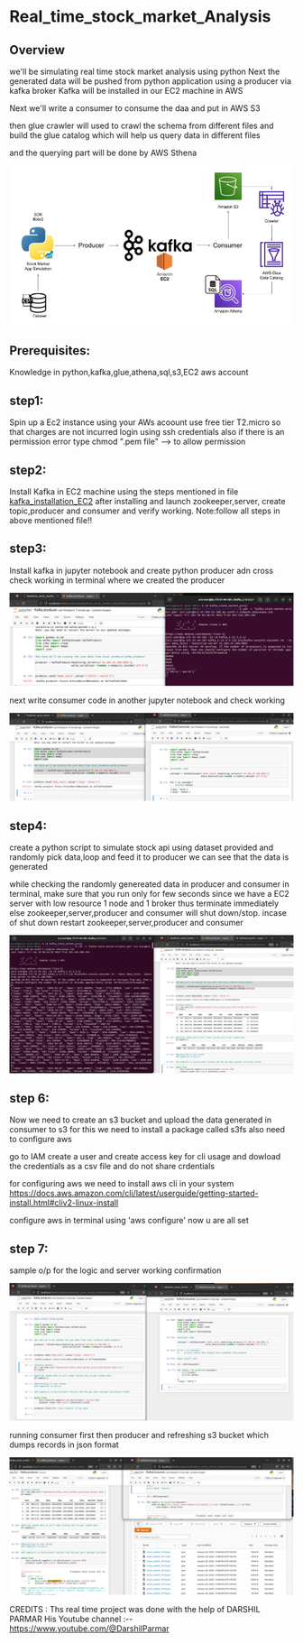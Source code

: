# Real_time_stock_market_Analysis

## Overview

we'll be simulating real time stock market analysis using python
Next the generated data will be pushed from python application using a producer  via kafka broker
Kafka will be installed in our EC2 machine in AWS

Next we'll write a consumer to consume the daa and put in AWS S3

then glue crawler will used to crawl the schema from different files and build the glue catalog
which will help us query data in different files

and the querying part will be done by AWS Sthena


![My Image](https://github.com/ansel9618/Real_time_stock_market_Analysis/blob/main/images/Architecture.jpg)


## Prerequisites:

Knowledge in python,kafka,glue,athena,sql,s3,EC2
aws account 



## step1:

Spin up a Ec2 instance using your AWs acoount use free tier T2.micro so that charges are not incurred
login using ssh credentials
also if there is an permission error type chmod ".pem file" --> to allow permission

## step2:

Install Kafka in EC2 machine using the steps mentioned in file 
[kafka_installation_EC2](https://github.com/ansel9618/Real_time_stock_market_Analysis/blob/main/kafka_installation_EC2)
after installing and launch zookeeper,server, create topic,producer and consumer and verify working.
Note:follow all steps in above mentioned file!!

## step3:
Install kafka in jupyter notebook and create python producer adn cross check working in terminal where we created the producer

![My Image](https://github.com/ansel9618/Real_time_stock_market_Analysis/blob/main/images/p2_checking_producer_working.png)

next write consumer code in another jupyter notebook and check working

![My Image](https://github.com/ansel9618/Real_time_stock_market_Analysis/blob/main/images/p3_checking_producer_consumer_working.png)

## step4:

create a python script to simulate stock api using dataset provided and randomly pick data,loop and feed it to producer we can see that the data is generated

while checking the randomly genereated data in producer and consumer in terminal, make sure that
you run only for few seconds since we have a EC2 server with low resource 1 node and 1 broker thus terminate immediately 
else zookeeper,server,producer and consumer will shut down/stop.
incase of shut down restart  zookeeper,server,producer and consumer 

![My Image](https://github.com/ansel9618/Real_time_stock_market_Analysis/blob/main/images/p4_checking_python%20data%20genereated_in_kafka.png)

## step 6:

Now we need to create an s3 bucket and upload the data generated in consumer to s3
for this we need to install a package called s3fs
also need to configure aws

go to IAM create a user and create access key for cli usage
and dowload the credentials as a csv file and do not share crdentials


for configuring aws we need to  install aws cli in your system
https://docs.aws.amazon.com/cli/latest/userguide/getting-started-install.html#cliv2-linux-install

configure aws in terminal using 'aws configure' now u are all set


## step 7:

sample o/p for the logic and server working confirmation

![My Image](https://github.com/ansel9618/Real_time_stock_market_Analysis/blob/main/images/p5_check_records.png)

running consumer first then producer and refreshing s3 bucket which dumps records in json format

![My Image](https://github.com/ansel9618/Real_time_stock_market_Analysis/blob/main/images/p6_running_producer_consumer_5sec_inserting_s3.png)

CREDITS : Ths real time project was done with the help of DARSHIL PARMAR 
          His Youtube channel :-- https://www.youtube.com/@DarshilParmar
